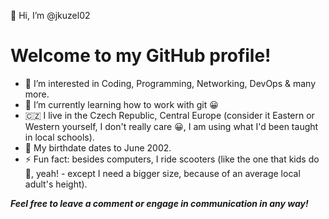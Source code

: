 👋 Hi, I’m @jkuzel02
# Welcome to my GitHub profile!
- 👀 I’m interested in Coding, Programming, Networking, DevOps & many more.
- 🌱 I’m currently learning how to work with git 😀  
- 🇨🇿 I live in the Czech Republic, Central Europe (consider it Eastern or Western yourself, I don't really care 😀, I am using what I'd been taught in local schools).
- 👶 My birthdate dates to June 2002.
- ⚡ Fun fact: besides computers, I ride scooters (like the one that kids do 🛴, yeah! - except I need a bigger size, because of an average local adult's height).

_**Feel free to leave a comment or engage in communication in any way!**_

<!---
jkuzel02/jkuzel02 is a ✨ special ✨ repository because its `README.md` (this file) appears on your GitHub profile.
You can click the Preview link to take a look at your changes.
--->

